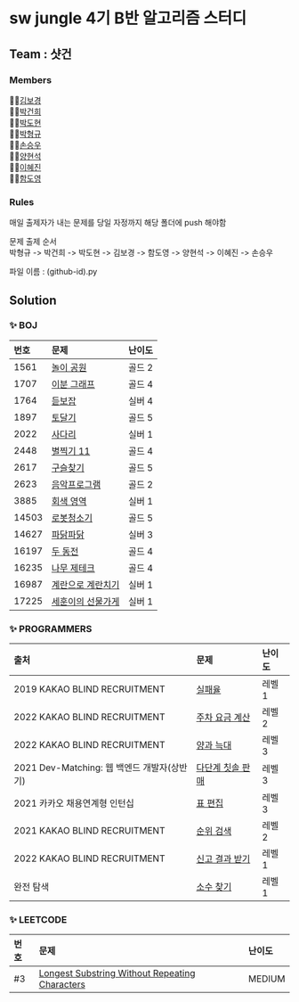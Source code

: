 # sw jungle 4기 B반 알고리즘 스터디 

## Team : 샷건

### Members

👩‍💻[김보경](https://github.com/bong6981) <br/>
👨‍💻[박건희](https://github.com/connieya) <br/>
👨‍💻[박도현](https://github.com/dd0114) <br/>
👨‍💻[박형규](https://github.com/park-hg) <br/>
👨‍💻[손승우](https://github.com/Son0-0) <br/>
👨‍💻[양현석](https://github.com/Piousangel) <br/>
👩‍💻[이혜진](https://github.com/annie1229) <br/>
👨‍💻[함도영](https://github.com/onxmoreplz) <br/>


### Rules 

매일 출제자가 내는 문제를 당일 자정까지 해당 폴더에 push 해야함

문제 출제 순서 <br/>
박형규 -> 박건희 -> 박도현 -> 김보경 -> 함도영 -> 양현석  -> 이혜진 -> 손승우

파일 이름 : (github-id).py


## Solution


### ✨ BOJ

|번호|문제| 난이도 |
|:---|:--- |:----|
|1561|[놀이 공원](https://www.acmicpc.net/problem/1561)| 골드 2 |
|1707|[이분 그래프](https://www.acmicpc.net/problem/1707)| 골드 4 |
|1764|[듣보잡](https://www.acmicpc.net/problem/1764)| 실버 4 |
|1897|[토달기](https://www.acmicpc.net/problem/1897)| 골드 5 |
|2022|[사다리](https://www.acmicpc.net/problem/2022)| 실버 1 |
|2448|[별찍기 11](https://www.acmicpc.net/problem/2448)| 골드 4 |
|2617|[구슬찾기](https://www.acmicpc.net/problem/2617)| 골드 5 |
|2623|[음악프로그램](https://www.acmicpc.net/problem/2623)| 골드 2 |
|3885|[회색 영역](https://www.acmicpc.net/problem/3885)| 실버 1 |
|14503|[로봇청소기](https://www.acmicpc.net/problem/14503)| 골드 5 |
|14627|[파닭파닭](https://www.acmicpc.net/problem/14627)| 실버 3 |
|16197|[두 동전](https://www.acmicpc.net/problem/16197)| 골드 4 |
|16235|[나무 제테크](https://www.acmicpc.net/problem/16235)| 골드 4 |
|16987|[계란으로 계란치기](https://www.acmicpc.net/problem/16987)| 실버 1 |
|17225|[세훈이의 선물가게](https://www.acmicpc.net/problem/17225)| 실버 1 |

### ✨ PROGRAMMERS

|출처|문제| 난이도 |
|:---|:--- |:----|
|2019 KAKAO BLIND RECRUITMENT|[실패율](https://programmers.co.kr/learn/courses/30/lessons/42889)| 레벨 1 |
|2022 KAKAO BLIND RECRUITMENT|[주차 요금 계산](https://programmers.co.kr/learn/courses/30/lessons/92341)| 레벨 2 |
|2022 KAKAO BLIND RECRUITMENT|[양과 늑대](https://programmers.co.kr/learn/courses/30/lessons/92343)| 레벨 3 |
|2021 Dev-Matching: 웹 백엔드 개발자(상반기)|[다단계 칫솔 판매](https://programmers.co.kr/learn/courses/30/lessons/77486)| 레벨 3 |
|2021 카카오 채용연계형 인턴십|[표 편집](https://programmers.co.kr/learn/courses/30/lessons/81303)| 레벨 3 |
|2021 KAKAO BLIND RECRUITMENT|[순위 검색](https://programmers.co.kr/learn/courses/30/lessons/72412)| 레벨 2 |
|2022 KAKAO BLIND RECRUITMENT|[신고 결과 받기](https://programmers.co.kr/learn/courses/30/lessons/92334)| 레벨 1 |
|완전 탐색|[소수 찾기](https://programmers.co.kr/learn/courses/30/lessons/42839)| 레벨 1 |

### ✨ LEETCODE

|번호|문제| 난이도 |
|:---|:--- |:----|
|#3|[Longest Substring Without Repeating Characters](https://leetcode.com/problems/longest-substring-without-repeating-characters/)| MEDIUM |
